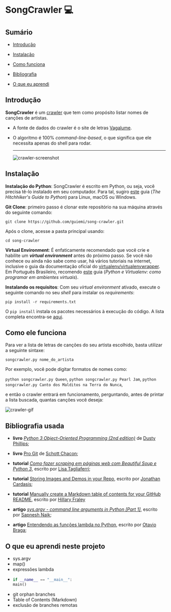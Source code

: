 # SongCrawler 💻

## Sumário

* [Introdução](https://github.com/guiemi/song-crawler#introdução)

* [Instalação](https://github.com/guiemi/song-crawler#instalação)

* [Como funciona](https://github.com/guiemi/song-crawler#como-ele-funciona)
* [Bibliografia](https://github.com/guiemi/song-crawler#bibliografia-usada)
* [O que eu aprendi](https://github.com/guiemi/song-crawler#o-que-eu-aprendi)

## Introdução


**SongCrawler** é um [crawler](https://en.wikipedia.org/wiki/Web_crawler) que tem como propósito listar nomes de canções de artistas. 

* A fonte de dados do crawler é o site de letras [Vagalume](https://www.vagalume.com.br). 

* O algoritmo é 100% *command-line-based*, o que significa que ele necessita apenas do shell para rodar.

  ***

  ![crawler-screenshot](https://github.com/guiemi/song-crawler/blob/master/media/crawler-screenshot.png)

## Instalação

**Instalação do Python**: SongCrawler é escrito em Python, ou seja, você precisa tê-lo instalado em seu computador. Para tal, sugiro [este](https://docs.python-guide.org/starting/installation/) guia (*The Hitchhiker's Guide to Python*) para Linux, macOS ou Windows.

**Git Clone**: primeiro passo é clonar este repositório na sua máquina através do seguinte comando:

`git clone https://github.com/guiemi/song-crawler.git`

Após o clone, acesse a pasta principal usando:

`cd song-crawler`

**Virtual Environment**: É enfaticamente recomendado que você crie e habilite um ***virtual environment*** antes do próximo passo. Se você não conhece ou ainda não sabe como usar, há vários tutoriais na internet, inclusive o guia da documentação oficial do [virtualenv/virtualenvwrapper](virtualenv/virtualenvwrapper). Em Português Brasileiro, recomendo [este](https://pythonacademy.com.br/blog/python-e-virtualenv-como-programar-em-ambientes-virtuais) guia (*Python e Virtualenv: como programar em ambientes virtuais*).

**Instalando os requisitos**: Com seu *virtual environment* ativado, execute o seguinte comando no seu *shell* para instalar os *requirements*:

`pip install -r requirements.txt`

O `pip install` instala os pacotes necessários à execução do código. A lista completa encontra-se [aqui](https://raw.githubusercontent.com/guiemi/song-crawler/master/requirements.txt).

## Como ele funciona

Para ver a lista de letras de canções do seu artista escolhido, basta utilizar a seguinte sintaxe:

`songcrawler.py nome_do_artista`

Por exemplo, você pode digitar formatos de nomes como:

`python songcrawler.py Queen`,
`python songcrawler.py Pearl Jam`,
`python songcrawler.py Canto dos Malditos na Terra do Nunca`,

e então o crawler entrará em funcionamento, perguntando, antes de printar a lista buscada, quantas canções você deseja:

![crawler-gif](https://github.com/guiemi/song-crawler/blob/master/media/crawler-gif.gif)

## Bibliografia usada

* **livro** *[Python 3 Object-Oriented Programming (2nd edition)](https://www.packtpub.com/application-development/python-3-object-oriented-programming-second-edition)* de [Dusty Phillips](https://github.com/dusty-phillips);

* **livro** [Pro Git](https://git-scm.com/book/en/v2/Git-Branching-Remote-Branches) de [Schott Chacon](https://github.com/schacon);

* **tutorial** *[Como fazer scraping em páginas web com Beautiful Soup e Python 3](https://www.digitalocean.com/community/tutorials/como-fazer-scraping-em-paginas-web-com-beautiful-soup-and-python-3-pt)*, escrito por [Lisa Tagliaferri](https://lisatagliaferri.org);

* **tutorial** [Storing Images and Demos in your Repo](https://gist.github.com/joncardasis/e6494afd538a400722545163eb2e1fa5), escrito por [Jonathan Cardasis](https://gist.github.com/joncardasis);

* **tutorial** [Manually create a Markdown table of contents for your GitHub README](https://www.setcorrect.com/portfolio/work11/), escrito por [Hillary Fraley](https://github.com/hillaryfraley)

* **artigo** *[sys.argv - command line arguments in Python [Part 1]](https://www.kerneldev.com/2018/09/01/command-line-arguments-using-python-sys-argv-part1/)*, escrito por [Sapnesh Naik](https://github.com/SapneshNaik);

* **artigo** [Entendendo as funções lambda no Python](https://medium.com/@otaviobn/entendendo-as-funções-lambda-no-python-cbe3c5abb179), escrito por [Otavio Braga](https://github.com/OtavioBraga);

  

## O que eu aprendi neste projeto

* sys.argv
* map()
* expressões lambda
* ```python
  if __name__ == "__main__":
  main()
  ```
* git orphan branches
* Table of Contents (Markdown)
* exclusão de branches remotas